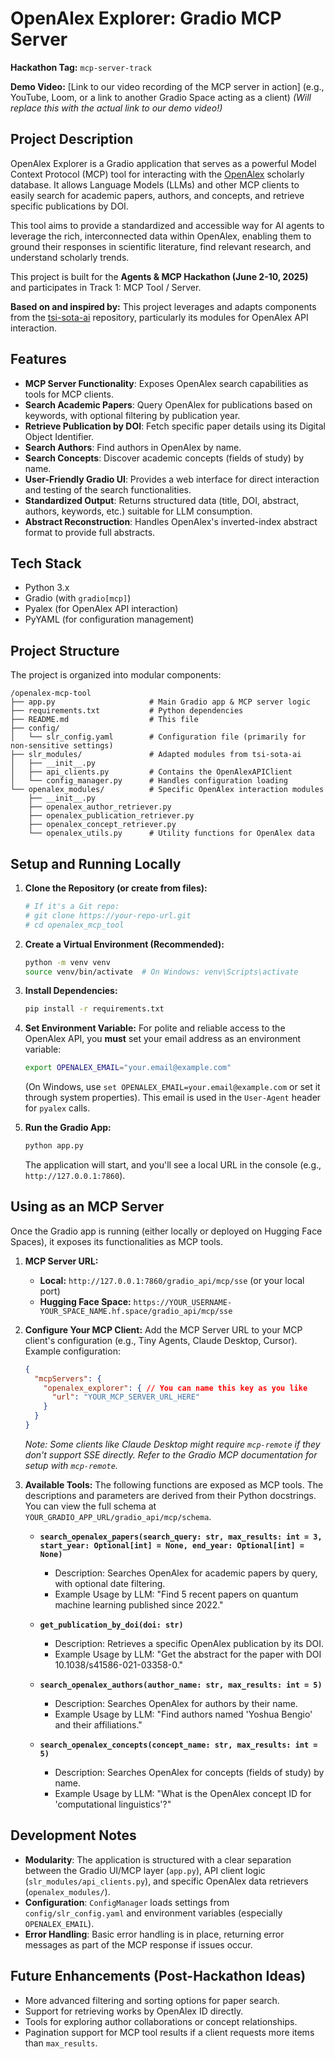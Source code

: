 # OpenAlex Explorer: Gradio MCP Server

**Hackathon Tag:** `mcp-server-track`

**Demo Video:** [Link to our video recording of the MCP server in action] (e.g., YouTube, Loom, or a link to another Gradio Space acting as a client)
*(Will replace this with the actual link to our demo video!)*

## Project Description

OpenAlex Explorer is a Gradio application that serves as a powerful Model Context Protocol (MCP) tool for interacting with the [OpenAlex](https://openalex.org/) scholarly database. It allows Language Models (LLMs) and other MCP clients to easily search for academic papers, authors, and concepts, and retrieve specific publications by DOI.

This tool aims to provide a standardized and accessible way for AI agents to leverage the rich, interconnected data within OpenAlex, enabling them to ground their responses in scientific literature, find relevant research, and understand scholarly trends.

This project is built for the **Agents & MCP Hackathon (June 2-10, 2025)** and participates in Track 1: MCP Tool / Server.

**Based on and inspired by:** This project leverages and adapts components from the [tsi-sota-ai](https://github.com/skazo4nick/tsi-sota-ai) repository, particularly its modules for OpenAlex API interaction.

## Features

*   **MCP Server Functionality**: Exposes OpenAlex search capabilities as tools for MCP clients.
*   **Search Academic Papers**: Query OpenAlex for publications based on keywords, with optional filtering by publication year.
*   **Retrieve Publication by DOI**: Fetch specific paper details using its Digital Object Identifier.
*   **Search Authors**: Find authors in OpenAlex by name.
*   **Search Concepts**: Discover academic concepts (fields of study) by name.
*   **User-Friendly Gradio UI**: Provides a web interface for direct interaction and testing of the search functionalities.
*   **Standardized Output**: Returns structured data (title, DOI, abstract, authors, keywords, etc.) suitable for LLM consumption.
*   **Abstract Reconstruction**: Handles OpenAlex's inverted-index abstract format to provide full abstracts.

## Tech Stack

*   Python 3.x
*   Gradio (with `gradio[mcp]`)
*   Pyalex (for OpenAlex API interaction)
*   PyYAML (for configuration management)

## Project Structure

The project is organized into modular components:

```
/openalex-mcp-tool
├── app.py                     # Main Gradio app & MCP server logic
├── requirements.txt           # Python dependencies
├── README.md                  # This file
├── config/
│   └── slr_config.yaml        # Configuration file (primarily for non-sensitive settings)
├── slr_modules/               # Adapted modules from tsi-sota-ai
│   ├── __init__.py
│   ├── api_clients.py         # Contains the OpenAlexAPIClient
│   └── config_manager.py      # Handles configuration loading
└── openalex_modules/          # Specific OpenAlex interaction modules
    ├── __init__.py
    ├── openalex_author_retriever.py
    ├── openalex_publication_retriever.py
    ├── openalex_concept_retriever.py
    └── openalex_utils.py      # Utility functions for OpenAlex data
```

## Setup and Running Locally

1.  **Clone the Repository (or create from files):**
    ```bash
    # If it's a Git repo:
    # git clone https://your-repo-url.git
    # cd openalex_mcp_tool
    ```

2.  **Create a Virtual Environment (Recommended):**
    ```bash
    python -m venv venv
    source venv/bin/activate  # On Windows: venv\Scripts\activate
    ```

3.  **Install Dependencies:**
    ```bash
    pip install -r requirements.txt
    ```

4.  **Set Environment Variable:**
    For polite and reliable access to the OpenAlex API, you **must** set your email address as an environment variable:
    ```bash
    export OPENALEX_EMAIL="your.email@example.com"
    ```
    (On Windows, use `set OPENALEX_EMAIL=your.email@example.com` or set it through system properties). This email is used in the `User-Agent` header for `pyalex` calls.

5.  **Run the Gradio App:**
    ```bash
    python app.py
    ```
    The application will start, and you'll see a local URL in the console (e.g., `http://127.0.0.1:7860`).

## Using as an MCP Server

Once the Gradio app is running (either locally or deployed on Hugging Face Spaces), it exposes its functionalities as MCP tools.

1.  **MCP Server URL:**
    *   **Local:** `http://127.0.0.1:7860/gradio_api/mcp/sse` (or your local port)
    *   **Hugging Face Space:** `https://YOUR_USERNAME-YOUR_SPACE_NAME.hf.space/gradio_api/mcp/sse`

2.  **Configure Your MCP Client:**
    Add the MCP Server URL to your MCP client's configuration (e.g., Tiny Agents, Claude Desktop, Cursor). Example configuration:
    ```json
    {
      "mcpServers": {
        "openalex_explorer": { // You can name this key as you like
          "url": "YOUR_MCP_SERVER_URL_HERE"
        }
      }
    }
    ```
    *Note: Some clients like Claude Desktop might require `mcp-remote` if they don't support SSE directly. Refer to the Gradio MCP documentation for setup with `mcp-remote`.*

3.  **Available Tools:**
    The following functions are exposed as MCP tools. The descriptions and parameters are derived from their Python docstrings. You can view the full schema at `YOUR_GRADIO_APP_URL/gradio_api/mcp/schema`.

    *   **`search_openalex_papers(search_query: str, max_results: int = 3, start_year: Optional[int] = None, end_year: Optional[int] = None)`**
        *   Description: Searches OpenAlex for academic papers by query, with optional date filtering.
        *   Example Usage by LLM: "Find 5 recent papers on quantum machine learning published since 2022."

    *   **`get_publication_by_doi(doi: str)`**
        *   Description: Retrieves a specific OpenAlex publication by its DOI.
        *   Example Usage by LLM: "Get the abstract for the paper with DOI 10.1038/s41586-021-03358-0."

    *   **`search_openalex_authors(author_name: str, max_results: int = 5)`**
        *   Description: Searches OpenAlex for authors by their name.
        *   Example Usage by LLM: "Find authors named 'Yoshua Bengio' and their affiliations."

    *   **`search_openalex_concepts(concept_name: str, max_results: int = 5)`**
        *   Description: Searches OpenAlex for concepts (fields of study) by name.
        *   Example Usage by LLM: "What is the OpenAlex concept ID for 'computational linguistics'?"

## Development Notes

*   **Modularity**: The application is structured with a clear separation between the Gradio UI/MCP layer (`app.py`), API client logic (`slr_modules/api_clients.py`), and specific OpenAlex data retrievers (`openalex_modules/`).
*   **Configuration**: `ConfigManager` loads settings from `config/slr_config.yaml` and environment variables (especially `OPENALEX_EMAIL`).
*   **Error Handling**: Basic error handling is in place, returning error messages as part of the MCP response if issues occur.

## Future Enhancements (Post-Hackathon Ideas)

*   More advanced filtering and sorting options for paper search.
*   Support for retrieving works by OpenAlex ID directly.
*   Tools for exploring author collaborations or concept relationships.
*   Pagination support for MCP tool results if a client requests more items than `max_results`.